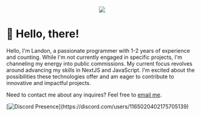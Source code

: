 <h1 align="center">
 <img src="https://skillicons.dev/icons?i=cloudflare,js,ts,html,nextjs,react,tailwind,vercel" />
</h1>

# 👋 Hello, there!
Hello, I'm Landon, a passionate programmer with 1-2 years of experience and counting. While I'm not currently engaged in specific projects, I'm channeling my energy into public commissions. My current focus revolves around advancing my skills in NextJS and JavaScript. I'm excited about the possibilities these technologies offer and am eager to contribute to innovative and impactful projects.

Need to contact me about any inquires? Feel free to [email me](mailto:).

[![Discord Presence](https://lanyard.cnrad.dev/api/1165020402175705139?ideTimestamp=true&borderRadius=5&idleMessage=Most%20likely%20sleeping%20in%20my%20bed%20if%20you%20need%20me%20email%20me%20and%20I'll%20get%20back%20to%20you%20as%20soon%20as%20possible.)](https://discord.com/users/1165020402175705139)
